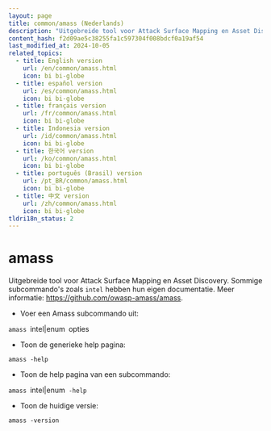 ```yaml
---
layout: page
title: common/amass (Nederlands)
description: "Uitgebreide tool voor Attack Surface Mapping en Asset Discovery."
content_hash: f2d09ae5c38255fa1c597304f008bdcf0a19af54
last_modified_at: 2024-10-05
related_topics:
  - title: English version
    url: /en/common/amass.html
    icon: bi bi-globe
  - title: español version
    url: /es/common/amass.html
    icon: bi bi-globe
  - title: français version
    url: /fr/common/amass.html
    icon: bi bi-globe
  - title: Indonesia version
    url: /id/common/amass.html
    icon: bi bi-globe
  - title: 한국어 version
    url: /ko/common/amass.html
    icon: bi bi-globe
  - title: português (Brasil) version
    url: /pt_BR/common/amass.html
    icon: bi bi-globe
  - title: 中文 version
    url: /zh/common/amass.html
    icon: bi bi-globe
tldri18n_status: 2
---
```

# amass

Uitgebreide tool voor Attack Surface Mapping en Asset Discovery.
Sommige subcommando's zoals `intel` hebben hun eigen documentatie.
Meer informatie: <https://github.com/owasp-amass/amass>.

- Voer een Amass subcommando uit:

`amass `<span class="tldr-var badge badge-pill bg-dark-lm bg-white-dm text-white-lm text-dark-dm font-weight-bold">intel|enum</span>` `<span class="tldr-var badge badge-pill bg-dark-lm bg-white-dm text-white-lm text-dark-dm font-weight-bold">opties</span>

- Toon de generieke help pagina:

`amass -help`

- Toon de help pagina van een subcommando:

`amass `<span class="tldr-var badge badge-pill bg-dark-lm bg-white-dm text-white-lm text-dark-dm font-weight-bold">intel|enum</span>` -help`

- Toon de huidige versie:

`amass -version`
